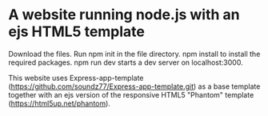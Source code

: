 #  A website running node.js with an ejs HTML5 template

Download the files. Run npm init in the file directory. npm install to install the required packages. npm run dev starts a dev server on localhost:3000.

This website uses Express-app-template (https://github.com/soundz77/Express-app-template.git) as a base template together with an ejs version of the responsive HTML5 "Phantom" template (https://html5up.net/phantom).
